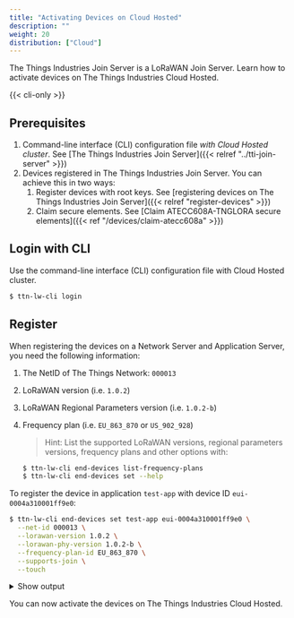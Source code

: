 ```yaml
---
title: "Activating Devices on Cloud Hosted"
description: ""
weight: 20
distribution: ["Cloud"]
---
```


The Things Industries Join Server is a LoRaWAN Join Server. Learn how to activate devices on The Things Industries Cloud Hosted.

<!--more-->

{{< cli-only >}}

## Prerequisites

1. Command-line interface (CLI) configuration file *with Cloud Hosted cluster*. See [The Things Industries Join Server]({{< relref "../tti-join-server" >}})
2. Devices registered in The Things Industries Join Server. You can achieve this in two ways:
   1. Register devices with root keys. See [registering devices on The Things Industries Join Server]({{< relref "register-devices" >}})
   2. Claim secure elements. See [Claim ATECC608A-TNGLORA secure elements]({{< ref "/devices/claim-atecc608a" >}})

## Login with CLI

Use the command-line interface (CLI) configuration file with Cloud Hosted cluster. 

```bash
$ ttn-lw-cli login
```

## Register

When registering the devices on a Network Server and Application Server, you need the following information:

1. The NetID of The Things Network: `000013`
2. LoRaWAN version (i.e. `1.0.2`)
3. LoRaWAN Regional Parameters version (i.e. `1.0.2-b`)
4. Frequency plan (i.e. `EU_863_870` or `US_902_928`)
   
   >Hint: List the supported LoRaWAN versions, regional parameters versions, frequency plans and other options with:
   ```bash
   $ ttn-lw-cli end-devices list-frequency-plans
   $ ttn-lw-cli end-devices set --help
   ```

To register the device in application `test-app` with device ID `eui-0004a310001ff9e0`:

```bash
$ ttn-lw-cli end-devices set test-app eui-0004a310001ff9e0 \
  --net-id 000013 \
  --lorawan-version 1.0.2 \
  --lorawan-phy-version 1.0.2-b \
  --frequency-plan-id EU_863_870 \
  --supports-join \
  --touch
```

<details>
<summary>Show output</summary>

```json
{
  "ids": {
    "device_id": "eui-0004a310001ff9e0",
    "application_ids": {
      "application_id": "test-app"
    },
    "dev_eui": "0004A310001FF9E0",
    "join_eui": "70B3D57ED0000000"
  },
  "created_at": "2019-12-06T17:19:47.330Z",
  "updated_at": "2019-12-09T13:01:30.207753911Z",
  "network_server_address": "tti.eu1.cloud.thethings.industries",
  "join_server_address": "tti.join.cloud.thethings.industries",
  "lorawan_version": "1.0.2",
  "lorawan_phy_version": "1.0.2-b",
  "frequency_plan_id": "EU_863_870",
  "supports_join": true,
  "net_id": "000013"
}
```

</details>

You can now activate the devices on The Things Industries Cloud Hosted.
